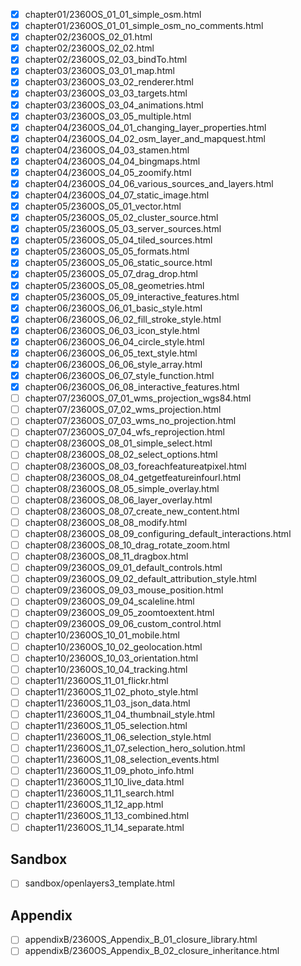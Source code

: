 - [x] chapter01/2360OS_01_01_simple_osm.html
- [x] chapter01/2360OS_01_01_simple_osm_no_comments.html
- [x] chapter02/2360OS_02_01.html
- [x] chapter02/2360OS_02_02.html
- [x] chapter02/2360OS_02_03_bindTo.html
- [x] chapter03/2360OS_03_01_map.html
- [x] chapter03/2360OS_03_02_renderer.html
- [x] chapter03/2360OS_03_03_targets.html
- [x] chapter03/2360OS_03_04_animations.html
- [x] chapter03/2360OS_03_05_multiple.html
- [x] chapter04/2360OS_04_01_changing_layer_properties.html
- [x] chapter04/2360OS_04_02_osm_layer_and_mapquest.html
- [x] chapter04/2360OS_04_03_stamen.html
- [x] chapter04/2360OS_04_04_bingmaps.html
- [x] chapter04/2360OS_04_05_zoomify.html
- [x] chapter04/2360OS_04_06_various_sources_and_layers.html
- [x] chapter04/2360OS_04_07_static_image.html
- [x] chapter05/2360OS_05_01_vector.html
- [x] chapter05/2360OS_05_02_cluster_source.html
- [x] chapter05/2360OS_05_03_server_sources.html
- [x] chapter05/2360OS_05_04_tiled_sources.html
- [x] chapter05/2360OS_05_05_formats.html
- [x] chapter05/2360OS_05_06_static_source.html
- [x] chapter05/2360OS_05_07_drag_drop.html
- [x] chapter05/2360OS_05_08_geometries.html
- [x] chapter05/2360OS_05_09_interactive_features.html
- [x] chapter06/2360OS_06_01_basic_style.html
- [x] chapter06/2360OS_06_02_fill_stroke_style.html
- [x] chapter06/2360OS_06_03_icon_style.html
- [x] chapter06/2360OS_06_04_circle_style.html
- [x] chapter06/2360OS_06_05_text_style.html
- [x] chapter06/2360OS_06_06_style_array.html
- [x] chapter06/2360OS_06_07_style_function.html
- [x] chapter06/2360OS_06_08_interactive_features.html
- [ ] chapter07/2360OS_07_01_wms_projection_wgs84.html
- [ ] chapter07/2360OS_07_02_wms_projection.html
- [ ] chapter07/2360OS_07_03_wms_no_projection.html
- [ ] chapter07/2360OS_07_04_wfs_reprojection.html
- [ ] chapter08/2360OS_08_01_simple_select.html
- [ ] chapter08/2360OS_08_02_select_options.html
- [ ] chapter08/2360OS_08_03_foreachfeatureatpixel.html
- [ ] chapter08/2360OS_08_04_getgetfeatureinfourl.html
- [ ] chapter08/2360OS_08_05_simple_overlay.html
- [ ] chapter08/2360OS_08_06_layer_overlay.html
- [ ] chapter08/2360OS_08_07_create_new_content.html
- [ ] chapter08/2360OS_08_08_modify.html
- [ ] chapter08/2360OS_08_09_configuring_default_interactions.html
- [ ] chapter08/2360OS_08_10_drag_rotate_zoom.html
- [ ] chapter08/2360OS_08_11_dragbox.html
- [ ] chapter09/2360OS_09_01_default_controls.html
- [ ] chapter09/2360OS_09_02_default_attribution_style.html
- [ ] chapter09/2360OS_09_03_mouse_position.html
- [ ] chapter09/2360OS_09_04_scaleline.html
- [ ] chapter09/2360OS_09_05_zoomtoextent.html
- [ ] chapter09/2360OS_09_06_custom_control.html
- [ ] chapter10/2360OS_10_01_mobile.html
- [ ] chapter10/2360OS_10_02_geolocation.html
- [ ] chapter10/2360OS_10_03_orientation.html
- [ ] chapter10/2360OS_10_04_tracking.html
- [ ] chapter11/2360OS_11_01_flickr.html
- [ ] chapter11/2360OS_11_02_photo_style.html
- [ ] chapter11/2360OS_11_03_json_data.html
- [ ] chapter11/2360OS_11_04_thumbnail_style.html
- [ ] chapter11/2360OS_11_05_selection.html
- [ ] chapter11/2360OS_11_06_selection_style.html
- [ ] chapter11/2360OS_11_07_selection_hero_solution.html
- [ ] chapter11/2360OS_11_08_selection_events.html
- [ ] chapter11/2360OS_11_09_photo_info.html
- [ ] chapter11/2360OS_11_10_live_data.html
- [ ] chapter11/2360OS_11_11_search.html
- [ ] chapter11/2360OS_11_12_app.html
- [ ] chapter11/2360OS_11_13_combined.html
- [ ] chapter11/2360OS_11_14_separate.html

## Sandbox

- [ ] sandbox/openlayers3_template.html

## Appendix

- [ ] appendixB/2360OS_Appendix_B_01_closure_library.html
- [ ] appendixB/2360OS_Appendix_B_02_closure_inheritance.html
